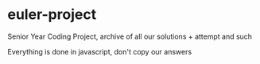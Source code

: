 # euler-project

Senior Year Coding Project, archive of all our solutions + attempt and such

Everything is done in javascript, don't copy our answers
